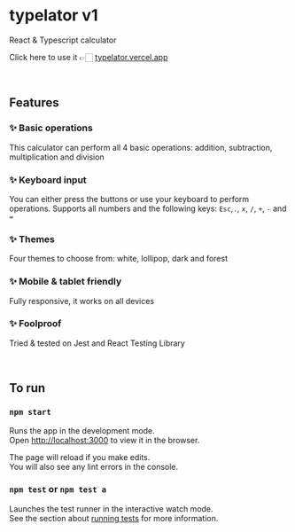 # typelator v1

React & Typescript calculator

Click here to use it 👉🏻 [typelator.vercel.app](http://typelator.vercel.app)

<br> 

## Features

### ✨ Basic operations
This calculator can perform all 4 basic operations: addition, subtraction, multiplication and division
### ✨ Keyboard input
You can either press the buttons or use your keyboard to perform operations. Supports all numbers and the following keys: `Esc`,`.`, `x`, `/`, `+`, `-` and `=`
### ✨ Themes
Four themes to choose from: white, lollipop, dark and forest
### ✨ Mobile & tablet friendly
Fully responsive, it works on all devices
### ✨ Foolproof
Tried & tested on Jest and React Testing Library

<br>

## To run

### `npm start`

Runs the app in the development mode.\
Open [http://localhost:3000](http://localhost:3000) to view it in the browser.

The page will reload if you make edits.\
You will also see any lint errors in the console.

### `npm test` or `npm test a`

Launches the test runner in the interactive watch mode.\
See the section about [running tests](https://facebook.github.io/create-react-app/docs/running-tests) for more information.